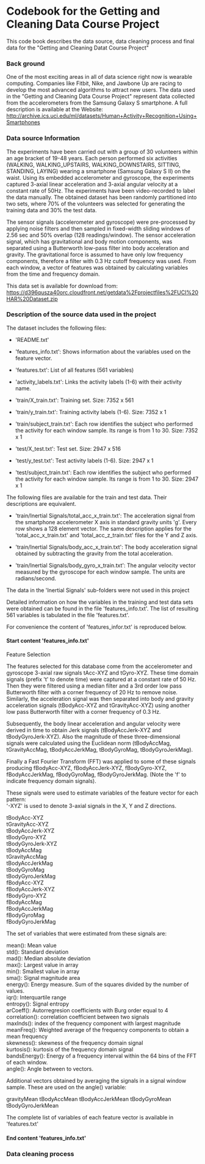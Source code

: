 # Codebook for the Getting and Cleaning Data Course Project

This code book describes the data source, data cleaning process and final data for the "Getting and Cleaning Datat Course Project"

### Back ground
One of the most exciting areas in all of data science right now is wearable computing. Companies like Fitbit, Nike, and Jawbone Up are racing to develop the most advanced algorithms to attract new users. The data used in the "Getting and Cleaning Data Course Project" represent data collected from the accelerometers from the Samsung Galaxy S smartphone. A full description is available at the Website:  
http://archive.ics.uci.edu/ml/datasets/Human+Activity+Recognition+Using+Smartphones

### Data source Information
The experiments have been carried out with a group of 30 volunteers within an age bracket of 19-48 years. Each person performed six activities (WALKING, WALKING_UPSTAIRS, WALKING_DOWNSTAIRS, SITTING, STANDING, LAYING) wearing a smartphone (Samsung Galaxy S II) on the waist. Using its embedded accelerometer and gyroscope, the experiments captured 3-axial linear acceleration and 3-axial angular velocity at a constant rate of 50Hz. The experiments have been video-recorded to label the data manually. The obtained dataset has been randomly partitioned into two sets, where 70% of the volunteers was selected for generating the training data and 30% the test data.

The sensor signals (accelerometer and gyroscope) were pre-processed by applying noise filters and then sampled in fixed-width sliding windows of 2.56 sec and 50% overlap (128 readings/window). The sensor acceleration signal, which has gravitational and body motion components, was separated using a Butterworth low-pass filter into body acceleration and gravity. The gravitational force is assumed to have only low frequency components, therefore a filter with 0.3 Hz cutoff frequency was used. From each window, a vector of features was obtained by calculating variables from the time and frequency domain.

This data set is available for download from:  
https://d396qusza40orc.cloudfront.net/getdata%2Fprojectfiles%2FUCI%20HAR%20Dataset.zip

### Description of the source data used in the project 
The dataset includes the following files:
- 'README.txt'

- 'features_info.txt': Shows information about the variables used on the feature vector.

- 'features.txt': List of all features (561 variables)

- 'activity_labels.txt': Links the activity labels (1-6) with their activity name.

- 'train/X_train.txt': Training set. Size: 7352 x 561

- 'train/y_train.txt': Training activity labels (1-6). Size: 7352 x 1

- 'train/subject_train.txt': Each row identifies the subject who performed the activity for each window sample. Its range is from 1 to 30. Size: 7352 x 1

- 'test/X_test.txt': Test set. Size: 2947 x 516

- 'test/y_test.txt': Test activity labels (1-6). Size: 2947 x 1

- 'test/subject_train.txt': Each row identifies the subject who performed the activity for each window sample. Its range is from 1 to 30. Size: 2947 x 1

The following files are available for the train and test data. Their descriptions are equivalent. 
- 'train/Inertial Signals/total_acc_x_train.txt': The acceleration signal from the smartphone accelerometer X axis in standard gravity units 'g'. Every row shows a 128 element vector. The same description applies for the 'total_acc_x_train.txt' and 'total_acc_z_train.txt' files for the Y and Z axis. 

- 'train/Inertial Signals/body_acc_x_train.txt': The body acceleration signal obtained by subtracting the gravity from the total acceleration. 

- 'train/Inertial Signals/body_gyro_x_train.txt': The angular velocity vector measured by the gyroscope for each window sample. The units are radians/second. 

The data in the 'Inertial Signals' sub-folders were not used in this project

Detailed information on how the variables in the training and test data sets were obtained can be found in the file 'features_info.txt'. The list of resulting 561 variables is tabulated in the file 'features.txt'.

For convenience the content of 'features_infor.txt' is reproduced below. 

#### Start content 'features_info.txt'
Feature Selection 

The features selected for this database come from the accelerometer and gyroscope 3-axial raw signals tAcc-XYZ and tGyro-XYZ. These time domain signals (prefix 't' to denote time) were captured at a constant rate of 50 Hz. Then they were filtered using a median filter and a 3rd order low pass Butterworth filter with a corner frequency of 20 Hz to remove noise. Similarly, the acceleration signal was then separated into body and gravity acceleration signals (tBodyAcc-XYZ and tGravityAcc-XYZ) using another low pass Butterworth filter with a corner frequency of 0.3 Hz. 

Subsequently, the body linear acceleration and angular velocity were derived in time to obtain Jerk signals (tBodyAccJerk-XYZ and tBodyGyroJerk-XYZ). Also the magnitude of these three-dimensional signals were calculated using the Euclidean norm (tBodyAccMag, tGravityAccMag, tBodyAccJerkMag, tBodyGyroMag, tBodyGyroJerkMag). 

Finally a Fast Fourier Transform (FFT) was applied to some of these signals producing fBodyAcc-XYZ, fBodyAccJerk-XYZ, fBodyGyro-XYZ, fBodyAccJerkMag, fBodyGyroMag, fBodyGyroJerkMag. (Note the 'f' to indicate frequency domain signals). 

These signals were used to estimate variables of the feature vector for each pattern:  
'-XYZ' is used to denote 3-axial signals in the X, Y and Z directions. 

tBodyAcc-XYZ  
tGravityAcc-XYZ  
tBodyAccJerk-XYZ  
tBodyGyro-XYZ  
tBodyGyroJerk-XYZ  
tBodyAccMag  
tGravityAccMag  
tBodyAccJerkMag  
tBodyGyroMag  
tBodyGyroJerkMag  
fBodyAcc-XYZ  
fBodyAccJerk-XYZ  
fBodyGyro-XYZ  
fBodyAccMag  
fBodyAccJerkMag  
fBodyGyroMag  
fBodyGyroJerkMag 
 
The set of variables that were estimated from these signals are: 

mean(): Mean value  
std(): Standard deviation  
mad(): Median absolute deviation   
max(): Largest value in array  
min(): Smallest value in array  
sma(): Signal magnitude area  
energy(): Energy measure. Sum of the squares divided by the number of values.   
iqr(): Interquartile range   
entropy(): Signal entropy  
arCoeff(): Autorregresion coefficients with Burg order equal to 4  
correlation(): correlation coefficient between two signals  
maxInds(): index of the frequency component with largest magnitude  
meanFreq(): Weighted average of the frequency components to obtain a mean frequency  
skewness(): skewness of the frequency domain signal   
kurtosis(): kurtosis of the frequency domain signal  
bandsEnergy(): Energy of a frequency interval within the 64 bins of the FFT of each window.  
angle(): Angle between to vectors.  

Additional vectors obtained by averaging the signals in a signal window sample. These are used on the angle() variable: 

gravityMean 
tBodyAccMean 
tBodyAccJerkMean 
tBodyGyroMean 
tBodyGyroJerkMean 

The complete list of variables of each feature vector is available in 'features.txt' 

#### End content 'features_info.txt'

### Data cleaning process 
